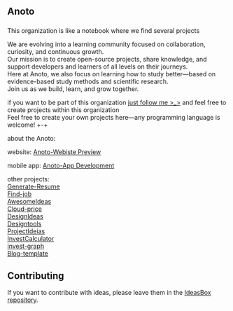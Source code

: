 ## Anoto

###
This organization is like a notebook where we find several projects

We are evolving into a learning community focused on collaboration, curiosity, and continuous growth.<br> 
Our mission is to create open-source projects, share knowledge, and support developers and learners of all levels on their journeys.<br>
Here at Anoto, we also focus on learning how to study better—based on evidence-based study methods and scientific research.<br>
Join us as we build, learn, and grow together.


if you want to be part of this organization [just follow me >_>](https://github.com/MatheusAlvesPereira) and feel free to create projects within this organization
<br>Feel free to create your own projects here—any programming language is welcome! +-+


about the Anoto:

website:
[Anoto-Webiste Preview](https://anoto-website.vercel.app/)<br>


mobile app:
[Anoto-App Development](https://github.com/Anoto-ecossistem/Anoto-App)


other projects:<br>
[Generate-Resume](https://github.com/MatheusAlvesPereira/generate-resume.git)<br>
[Find-job](https://github.com/Anoto-ecossistem/find-job)<br>
[AwesomeIdeas](https://github.com/Anoto-ecossistem/awesomeideias)<br>
[Cloud-price](https://github.com/Anoto-ecossistem/cloud-price)<br>
[DesignIdeas](https://github.com/Anoto-ecossistem/designideias)<br>
[Designtools](https://github.com/Anoto-ecossistem/designtools)<br>
[ProjectIdeias](https://github.com/Anoto-ecossistem/project-ideias)<br>
[InvestCalculator](https://github.com/Anoto-ecossistem/invest-calculator)<br>
[invest-graph](https://github.com/Anoto-ecossistem/invest-graph)<br>
[Blog-template](https://github.com/Anoto-ecossistem/Blog-template)<br>


## Contributing

If you want to contribute with ideas, please leave them in the [IdeasBox repository](https://github.com/Anoto-ecossistem/IdeasBox).
